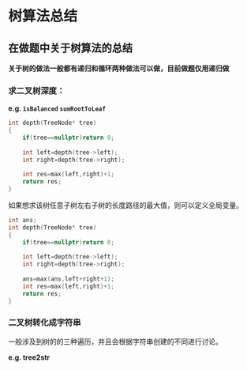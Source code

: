 # 树算法总结

## 在做题中关于树算法的总结

**关于树的做法一般都有递归和循环两种做法可以做，目前做题仅用递归做**

### **求二叉树深度：**

**e.g. `isBalanced` `sumRootToLeaf`**

```c++
int depth(TreeNode* tree)
{
	if(tree==nullptr)return 0;
    
    int left=depth(tree->left);
    int right=depth(tree->right);
    
    int res=max(left,right)+1;
    return res;
}
```

如果想求该树任意子树左右子树的长度路径的最大值，则可以定义全局变量。

```c++
int ans;
int depth(TreeNode* tree)
{
	if(tree==nullptr)return 0;
    
    int left=depth(tree->left);
    int right=depth(tree->right);
    
    ans=max(ans,left+right+1);
    int res=max(left,right)+1;
    return res;
}
```

### 二叉树转化成字符串

一般涉及到树的的三种遍历，并且会根据字符串创建的不同进行讨论。

**e.g.  tree2str**
